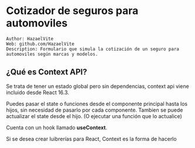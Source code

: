 # Cotizador de seguros para automoviles

```
Author: HazaelVite
Web: github.com/HazaelVite
Description: Formulario que simula la cotización de un seguro para automoviles según marcas y modelos.
```

## ¿Qué es Context API?
Se trata de tener un estado global pero sin dependencias, context api viene incluido desde React 16.3.

Puedes pasar el state o funciones desde el componente principal hasta los hijos, sin necesidad de pasarlo por cada componente. Tambien se puede actualizar el state desde el hijo. (O ejecutar una función que lo actualice)

Cuenta con un hook llamado **useContext**. 

Si se desea crear luibrerías para React, Context es la forma de hacerlo
